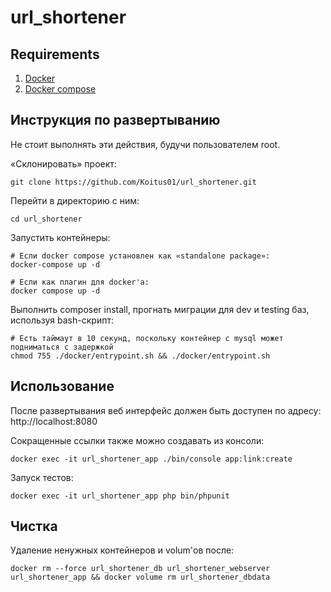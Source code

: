 # url_shortener

## Requirements
1. [Docker](https://docs.docker.com/get-docker/)
2. [Docker compose](https://docs.docker.com/compose/install/)

## Инструкция по развертыванию

Не стоит выполнять эти действия, будучи пользователем root.

«Склонировать» проект:

    git clone https://github.com/Koitus01/url_shortener.git

Перейти в директорию с ним:

    cd url_shortener

Запустить контейнеры: 

    # Если docker compose установлен как «standalone package»:
    docker-compose up -d

    # Если как плагин для docker'a:
    docker compose up -d

Выполнить composer install, прогнать миграции для dev и testing баз, используя bash-скрипт:

    # Есть таймаут в 10 секунд, поскольку контейнер с mysql может подниматься с задержкой
    chmod 755 ./docker/entrypoint.sh && ./docker/entrypoint.sh

## Использование

После развертывания веб интерфейс должен быть доступен по адресу: http://localhost:8080

Сокращенные ссылки также можно создавать из консоли:

    docker exec -it url_shortener_app ./bin/console app:link:create

Запуск тестов: 

    docker exec -it url_shortener_app php bin/phpunit



## Чистка
Удаление ненужных контейнеров и volum'ов после:

    docker rm --force url_shortener_db url_shortener_webserver url_shortener_app && docker volume rm url_shortener_dbdata 

